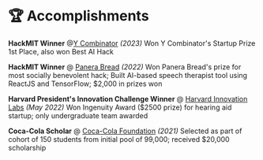 # 🏆 Accomplishments
**HackMIT Winner** @[Y Combinator]() _(2023)_
Won Y Combinator's Startup Prize 1st Place, also won Best AI Hack

**HackMIT Winner** @ [Panera Bread]() _(2022)_
Won Panera Bread's prize for most socially benevolent hack; Built AI-based speech therapist tool using ReactJS and TensorFlow; $2,000 in prizes won

**Harvard President's Innovation Challenge Winner** @ [Harvard Innovation Labs]() _(May 2022)_
Won Ingenuity Award ($2500 prize) for hearing aid startup; only undergraduate team awarded

**Coca-Cola Scholar** @ [Coca-Cola Foundation]() _(2021)_
Selected as part of cohort of 150 students from initial pool of 99,000; received $20,000 scholarship